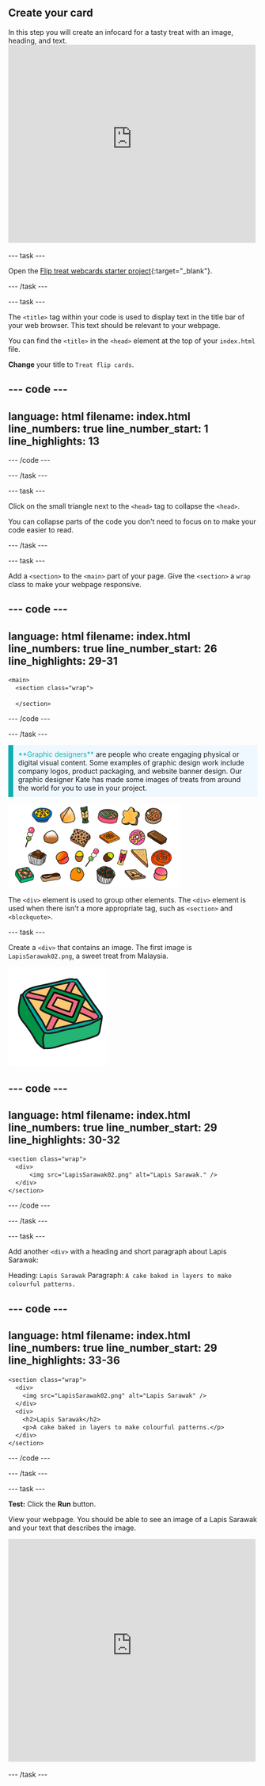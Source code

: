 ## Create your card

<div style="display: flex; flex-wrap: wrap">
<div style="flex-basis: 200px; flex-grow: 1; margin-right: 15px;">
In this step you will create an infocard for a tasty treat with an image, heading, and text.
</div>
<div>
<iframe src="https://staging-editor.raspberrypi.org/en/embed/viewer/flip-treat-webcards-step-2" width="500" height="400" frameborder="0" marginwidth="0" marginheight="0" allowfullscreen> </iframe>
</div>
</div>

--- task ---

Open the [Flip treat webcards starter project](https://staging-editor.raspberrypi.org/en/projects/flip-treat-webcards-starter){:target="_blank"}.

--- /task ---

--- task ---

The `<title>` tag within your code is used to display text in the title bar of your web browser. This text should be relevant to your webpage. 
  
You can find the `<title>` in the `<head>` element at the top of your `index.html` file. 

**Change** your title to `Treat flip cards`.

--- code ---
---
language: html
filename: index.html
line_numbers: true
line_number_start: 1
line_highlights: 13
---
<!DOCTYPE html>
<html lang="en">

<!-- This part is for extra information the browser needs to load the page correctly-->
<head>
  
  <meta charset="utf-8">
    
  <!-- Don't shrink the page on mobile -->
  <meta name="viewport" content="width=device-width, initial-scale=1.0">
  
  <!-- Appears on the web browser tab and search results -->
  <title>Treat flip cards</title> 

--- /code ---

--- /task ---

--- task ---

Click on the small triangle next to the `<head>` tag to collapse the `<head>`. 

You can collapse parts of the code you don't need to focus on to make your code easier to read.

--- /task ---
    
--- task ---

Add a `<section>` to the `<main>` part of your page. Give the `<section>` a `wrap` class to make your webpage responsive.

--- code ---
---
language: html
filename: index.html
line_numbers: true
line_number_start: 26
line_highlights: 29-31
---
<body>

    <main>
      <section class="wrap">
        
      </section>

--- /code ---

--- /task ---

<p style="border-left: solid; border-width:10px; border-color: #0faeb0; background-color: aliceblue; padding: 10px;">
<span style="color: #0faeb0">**Graphic designers**</span> are people who create engaging physical or digital visual content. Some examples of graphic design work include company logos, product packaging, and website banner design. Our graphic designer Kate has made some images of treats from around the world for you to use in your project. 

![A collage of treats to use in the project.](images/treats.png)
</p>

The `<div>` element is used to group other elements. The `<div>` element is used when there isn't a more appropriate tag, such as `<section>` and `<blockquote>`.

--- task ---

Create a `<div>` that contains an image. The first image is `LapisSarawak02.png`, a sweet treat from Malaysia.

![A cartoon-style graphic of Lapis Sarawak, a colourful, geometric cake.](images/LapisSarawak02.png)

--- code ---
---
language: html
filename: index.html
line_numbers: true
line_number_start: 29
line_highlights: 30-32
---

    <section class="wrap">
      <div>
          <img src="LapisSarawak02.png" alt="Lapis Sarawak." />
      </div>
    </section>

--- /code ---

--- /task ---

--- task ---

Add another `<div>` with a heading and short paragraph about Lapis Sarawak:

Heading: `Lapis Sarawak` 
Paragraph: `A cake baked in layers to make colourful patterns.`

--- code ---
---
language: html
filename: index.html
line_numbers: true
line_number_start: 29
line_highlights: 33-36
---
         
    <section class="wrap">
      <div>
        <img src="LapisSarawak02.png" alt="Lapis Sarawak" />
      </div>
      <div>
        <h2>Lapis Sarawak</h2>
        <p>A cake baked in layers to make colourful patterns.</p>
      </div>
    </section>
        
--- /code ---

--- /task ---

--- task ---

**Test:** Click the **Run** button. 

View your webpage. You should be able to see an image of a Lapis Sarawak and your text that describes the image.

<div>
<iframe src="https://staging-editor.raspberrypi.org/en/embed/viewer/flip-treat-webcards-step-2" width="500" height="450" frameborder="0" marginwidth="0" marginheight="0" allowfullscreen> </iframe>

</div>

--- /task ---
